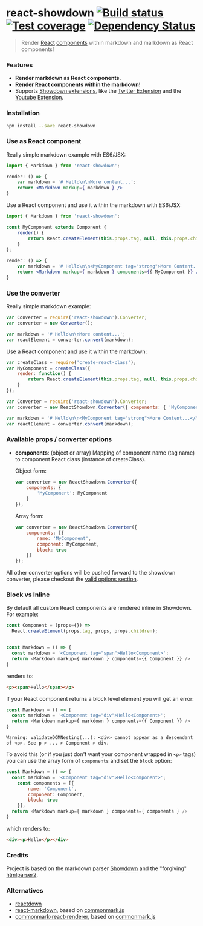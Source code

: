 # react-showdown [![Build status][travis-image]][travis-url] [![Test coverage][coveralls-image]][coveralls-url] [![Dependency Status][dependency-image]][dependency-url]

> Render [React](http://facebook.github.io/react/index.html)
> [components](http://facebook.github.io/react/docs/component-specs.html)
> within markdown and markdown as React components!

### Features

* **Render markdown as React components.**
* **Render React components within the markdown!**
* Supports [Showdown extensions](https://github.com/showdownjs/showdown/wiki/extensions), like the
  [Twitter Extension](https://github.com/showdownjs/twitter-extension) and the
  [Youtube Extension](https://github.com/showdownjs/youtube-extension).

### Installation

```bash
npm install --save react-showdown
```

### Use as React component

Really simple markdown example with ES6/JSX:

```jsx
import { Markdown } from 'react-showdown';

render: () => {
    var markdown = '# Hello\n\nMore content...';
    return <Markdown markup={ markdown } />
}
```

Use a React component and use it within the markdown with ES6/JSX:

```jsx
import { Markdown } from 'react-showdown';

const MyComponent extends Component {
	render() {
		return React.createElement(this.props.tag, null, this.props.children);
	}
};

render: () => {
    var markdown = '# Hello\n\n<MyComponent tag="strong">More Content...</MyComponent>';
    return <Markdown markup={ markdown } components={{ MyComponent }} />
}
```

### Use the converter

Really simple markdown example:

```js
var Converter = require('react-showdown').Converter;
var converter = new Converter();

var markdown = '# Hello\n\nMore content...';
var reactElement = converter.convert(markdown);
```

Use a React component and use it within the markdown:

```js
var createClass = require('create-react-class');
var MyComponent = createClass({
	render: function() {
		return React.createElement(this.props.tag, null, this.props.children);
	}
});

var Converter = require('react-showdown').Converter;
var converter = new ReactShowdown.Converter({ components: { 'MyComponent': MyComponent }});

var markdown = '# Hello\n\n<MyComponent tag="strong">More Content...</MyComponent>';
var reactElement = converter.convert(markdown);
```

### Available props / converter options

* **components**: (object or array) Mapping of component name (tag name) to component React class (instance of createClass).

	Object form:
	
	```javascript
	var converter = new ReactShowdown.Converter({
		components: {
			'MyComponent': MyComponent
		}
	});
	```
	Array form:
	```javascript
	var converter = new ReactShowdown.Converter({
		components: [{
			name: 'MyComponent',
			component: MyComponent,
			block: true
		}]
	});
	```


All other converter options will be pushed forward to the showdown converter, please
checkout the [valid options section](https://github.com/showdownjs/showdown#valid-options).

### Block vs Inline
By default all custom React components are rendered inline in Showdown. For example:
```javascript
const Component = (props={}) =>
  React.createElement(props.tag, props, props.children);


const Markdown = () => {
  const markdown = '<Component tag="span">Hello<Component>';
  return <Markdown markup={ markdown } components={{ Component }} />
}
```
renders to:
```html
<p><span>Hello</span></p>
```

If your React component returns a block level element you will get an error:
```javascript
const Markdown = () => {
  const markdown = '<Component tag="div">Hello<Component>';
  return <Markdown markup={ markdown } components={{ Component }} />
}
```
```
Warning: validateDOMNesting(...): <div> cannot appear as a descendant of <p>. See p > ... > Component > div.
```

To avoid this (or if you just don't want your component wrapped in `<p>` tags) you can use the array form of `components` and set the `block` option:
```javascript
const Markdown = () => {
  const markdown = '<Component tag="div">Hello<Component>';
	const components = [{
		name: 'Component',
		component: Component,
		block: true
	}];
  return <Markdown markup={ markdown } components={ components } />
}
```
which renders to:
```html
<div><p>Hello</p></div>
```

### Credits

Project is based on the markdown parser [Showdown](https://github.com/showdownjs/showdown) and
the "forgiving" [htmlparser2](https://github.com/fb55/htmlparser2/).

### Alternatives

* [reactdown](https://github.com/andreypopp/reactdown)
* [react-markdown](https://github.com/rexxars/react-markdown), based on
  [commonmark.js](https://github.com/jgm/commonmark.js)
* [commonmark-react-renderer](https://github.com/rexxars/commonmark-react-renderer), based on
  [commonmark.js](https://github.com/jgm/commonmark.js)

[travis-image]: https://img.shields.io/travis/jerolimov/react-showdown/master.svg?style=flat-square
[travis-url]: https://travis-ci.org/jerolimov/react-showdown
[coveralls-image]: https://img.shields.io/coveralls/jerolimov/react-showdown/master.svg?style=flat-square
[coveralls-url]: https://coveralls.io/r/jerolimov/react-showdown
[dependency-image]: http://img.shields.io/david/jerolimov/react-showdown.svg?style=flat-square
[dependency-url]: https://david-dm.org/jerolimov/react-showdown
